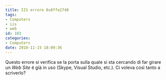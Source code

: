 ```yaml
---
title: IIS errore 0x8ffe2740
tags:
- Computers
- iis
- web
id: 183
categories:
- Computers
date: 2010-11-15 18:09:36
---
```


Questo errore si verifica se la porta sulla quale si sta cercando di far girare un _Web Site_ é già in uso (Skype, Visual Studio, etc.). Ci voleva così tanto a scriverlo?
